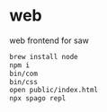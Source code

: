 # web
web frontend for saw

```bash
brew install node
npm i
bin/com
bin/css
open public/index.html
npx spago repl
```

